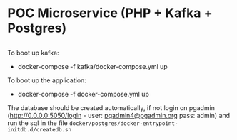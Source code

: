 # POC Microservice (PHP + Kafka + Postgres)
## 
To boot up kafka:
- docker-compose -f kafka/docker-compose.yml up

To boot up the application:
- docker-compose -f docker-compose.yml up

The database should be created automatically, if not login on pgadmin (http://0.0.0.0:5050/login - user: pgadmin4@pgadmin.org pass: admin) and run the sql in the file `docker/postgres/docker-entrypoint-initdb.d/createdb.sh`